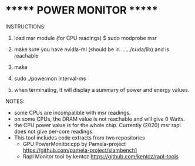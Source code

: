 # ***** POWER MONITOR *****


INSTRUCTIONS:
1) load msr module (for CPU readings)
    $ sudo modprobe msr

2) make sure you have nvidia-ml (should be in ....../cuda/lib) and is reachable


3) make


4) sudo ./powermon interval-ms


5) when terminating, it will display a summary of power and energy values.



NOTES:
- some CPUs are incompatible with msr readings.
- on some CPUs, the DRAM value is not reachable and will give 0 Watts.
- the CPU power value is for the whole chip. Currently (2020) msr rapl does not give
  per-core readings.
- This tool includes code extracts from two repositories
    - GPU PowerMonitor.cpp by Pamela-project https://github.com/pamela-project/slambench1
    - Rapl Monitor tool by kentcz https://github.com/kentcz/rapl-tools

